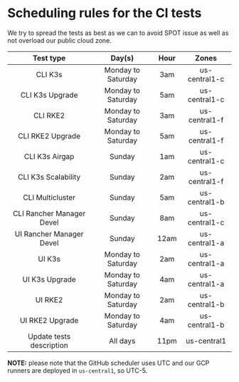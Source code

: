 # Scheduling rules for the CI tests

We try to spread the tests as best as we can to avoid SPOT issue as well as not overload our public cloud zone.

| Test type | Day(s) | Hour | Zones |
|:---:|:---:|:---:|:---:|
| CLI K3s | Monday to Saturday | 3am | us-central1-c |
| CLI K3s Upgrade | Monday to Saturday | 5am | us-central1-c |
| CLI RKE2 | Monday to Saturday | 3am | us-central1-f |
| CLI RKE2 Upgrade | Monday to Saturday | 5am | us-central1-f |
| CLI K3s Airgap | Sunday | 1am | us-central1-c |
| CLI K3s Scalability | Sunday | 2am | us-central1-f |
| CLI Multicluster | Sunday | 5am | us-central1-b |
| CLI Rancher Manager Devel | Sunday | 8am | us-central1-c |
| UI Rancher Manager Devel | Sunday | 12am | us-central1-a |
| UI K3s | Monday to Saturday | 2am | us-central1-a |
| UI K3s Upgrade | Monday to Saturday | 4am | us-central1-a |
| UI RKE2 | Monday to Saturday | 2am | us-central1-b |
| UI RKE2 Upgrade | Monday to Saturday | 4am | us-central1-b |
| Update tests description | All days | 11pm | us-central1 |

**NOTE:** please note that the GitHub scheduler uses UTC and our GCP runners are deployed in `us-central1`, so UTC-5.

